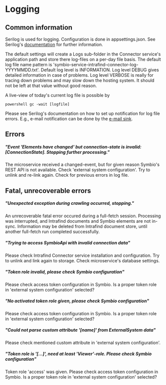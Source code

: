 # Logging

## Common information

Serilog is used for logging. Configuration is done in appsettings.json. 
See Serilog's [documentation](https://github.com/serilog/serilog/wiki/Configuration-Basics) for further information.

The default settings will create a Logs sub-folder in the Connector service's application path and store there 
log-files on a per-day file basis. The default log file name pattern is 'symbio-service-intrafind-connector-log-YYYYMMDD.txt'.
Default log level is INFORMATION.
Log level DEBUG gives detailed information in case of problems.
Log level VERBOSE is really for tracing down problems and may slow down the hosting system.
It should not be left at that value without good reason.

A live-view of today's current log file is possible by

    powershell gc -wait [logfile]

Please see Serilog's documentation on how to set up notification for log file errors. E.g., e-mail notification can be done by the [e-mail sink](https://github.com/serilog/serilog-sinks-email).

## Errors

##### "Event 'Elements have changed' but connection-state is invalid: [ConnectionState]. Stopping further processing."

The microservice received a changed-event, but for given reason Symbio's REST API is not available.
Check 'external system configuration'.
Try to unlink and re-link again. Check for previous errors in log file.

## Fatal, unrecoverable errors

##### "Unexpected exception during crawling occurred, stopping."

An unrecoverable fatal error occured during a full-fetch session.
Processing was interrupted, and Intrafind documents and Symbio elements are not in-sync.
Information may be deleted from Intrafind document store, until another full-fetch run completed successfully.

##### "Trying to access SymbioApi with invalid connection data"

Please check Intrafind Connector service installation and configuration. Try to unlink and link again to storage.
Check microservice's database settings.

##### "Token role invalid, please check Symbio configuration"

Please check access token configuration in Symbio. Is a proper token role in 'external system configuration' selected?

##### "No activated token role given, please check Symbio configuration"

Please check access token configuration in Symbio. Is a proper token role in 'external system configuration' selected?

##### "Could not parse custom attribute '[name]' from ExternalSystem data"

Please check mentioned custom attribute in 'external system configuration'.

##### "Token role is '[...]', need at least 'Viewer'-role. Please check Symbio configuration"

Token role 'access' was given.
Please check access token configuration in Symbio. Is a proper token role in 'external system configuration' selected?

